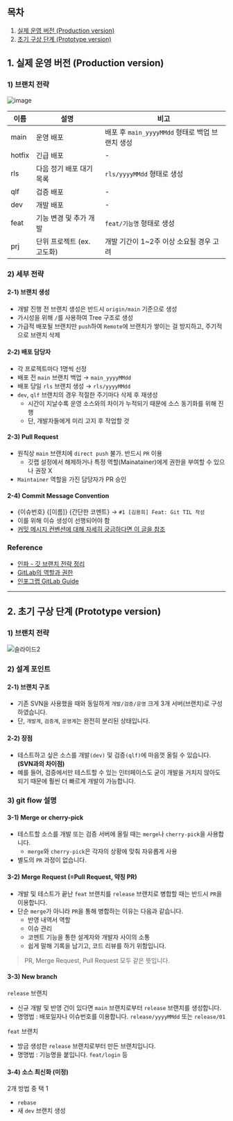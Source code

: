 ## 목차
1. [실제 운영 버전 (Production version)](#1-실제-운영-버전-production-version)
2. [초기 구상 단계 (Prototype version)](#2-초기-구상-단계-prototype-version)

## 1. 실제 운영 버전 (Production version)
### 1) 브랜치 전략
![image](https://github.com/user-attachments/assets/cbfe01a0-f7cc-4b52-9e8c-770de7703efd)

| **이름**    | **설명**         | **비고**  |
|-------------|------------------|-----------|
| main        | 운영 배포         | 배포 후 `main_yyyyMMdd` 형태로 백업 브랜치 생성     |
| hotfix      |  긴급 배포        |   -  |
| rls         | 다음 정기 배포 대기 목록  | `rls/yyyyMMdd` 형태로 생성    |
| qlf         | 검증 배포         | -     |
| dev         | 개발 배포         | -     |
| feat        | 기능 변경 및 추가 개발        | `feat/기능명` 형태로 생성     |
| prj         | 단위 프로젝트 (ex. 고도화)    | 개발 기간이 1~2주 이상 소요될 경우 고려    |

### 2) 세부 전략
#### 2-1) 브랜치 생성
- 개발 진행 전 브랜치 생성은 반드시 `origin/main` 기준으로 생성
- 가시성을 위해 `/`를 사용하여 Tree 구조로 생성
- 가급적 배포될 브랜치만 `push`하여 `Remote`에 브랜치가 쌓이는 걸 방지하고, 주기적으로 브랜치 삭제

#### 2-2) 배포 담당자
- 각 프로젝트마다 1명씩 선정
- 배포 전 `main` 브랜치 백업 &rightarrow; `main_yyyyMMdd`
- 배포 당일 `rls` 브랜치 생성 &rightarrow; `rls/yyyyMMdd`
- `dev`, `qlf` 브랜치의 경우 적절한 주기마다 삭제 후 재생성
  - 시간이 지날수록 운영 소스와의 차이가 누적되기 때문에 소스 동기화를 위해 진행
  - 단, 개발자들에게 미리 고지 후 작업할 것

#### 2-3) Pull Request
- 원칙상 `main` 브랜치에 `direct push` 불가. 반드시 `PR` 이용
  - 깃랩 설정에서 해제하거나 특정 역할(Mainatainer)에게 권한을 부여할 수 있으나 권장 X
- `Maintainer` 역할을 가진 담당자가 PR 승인

#### 2-4) Commit Message Convention
- {이슈번호} {[이름]} {간단한 코멘트} &rightarrow; `#1 [김용희] Feat: Git TIL 작성`
- 이를 위해 이슈 생성이 선행되어야 함
- [커밋 메시지 컨벤션에 대해 자세히 궁금하다면 이 글을 참조](https://github.com/djdjdddd/TIL/blob/main/05.%20Git/Git%20Commit%20Message%20Convention.md)

### Reference
- [인파 - 깃 브랜치 전략 정리](https://inpa.tistory.com/entry/GIT-%E2%9A%A1%EF%B8%8F-github-flow-git-flow-%F0%9F%93%88-%EB%B8%8C%EB%9E%9C%EC%B9%98-%EC%A0%84%EB%9E%B5)
- [GitLab의 역할과 권한](https://twoseed.atlassian.net/wiki/spaces/OPS/pages/2142601258/GitLab)
- [인포그랩 GitLab Guide](https://insight.infograb.net/guide/)

---

## 2. 초기 구상 단계 (Prototype version)
### 1) 브랜치 전략
![슬라이드2](https://github.com/djdjdddd/TIL/assets/126077503/bdea9f5d-e864-42a5-8e85-3205f43b74bf)


### 2) 설계 포인트
#### 2-1) 브랜치 구조
- 기존 SVN을 사용했을 때와 동일하게 `개발/검증/운영` 크게 3개 서버(브랜치)로 구성하였습니다.
- 단, `개발계`, `검증계`, `운영계`는 완전히 분리된 상태입니다.

#### 2-2) 장점
- 테스트하고 싶은 소스를 개발`(dev)` 및 검증`(qlf)`에 마음껏 올릴 수 있습니다. **(SVN과의 차이점)**
- 예를 들어, 검증에서만 테스트할 수 있는 인터페이스도 굳이 개발을 거치지 않아도 되기 때문에 훨씬 더 빠르게 개발이 가능합니다.

### 3) git flow 설명 
#### 3-1) Merge or cherry-pick
- 테스트할 소스를 개발 또는 검증 서버에 올릴 때는 `merge`나 `cherry-pick`을 사용합니다.
  - `merge`와 `cherry-pick`은 각자의 상황에 맞춰 자유롭게 사용
- 별도의 `PR` 과정이 없습니다.


#### 3-2) Merge Request (=Pull Request, 약칭 PR)
- 개발 및 테스트가 끝난 `feat` 브랜치를 `release` 브랜치로 병합할 때는 반드시 `PR`을 이용합니다.
- 단순 `merge`가 아니라 `PR`을 통해 병합하는 이유는 다음과 같습니다.
  - 반영 내역서 역할
  - 이슈 관리
  - 코멘트 기능을 통한 설계자와 개발자 사이의 소통
  - 쉽게 말해 기록을 남기고, 코드 리뷰를 하기 위함입니다.

> PR, Merge Request, Pull Request 모두 같은 뜻입니다.

#### 3-3) New branch
`release` 브랜치
- 신규 개발 및 반영 건이 있다면 `main` 브랜치로부터 `release` 브랜치를 생성합니다.
- 명명법 : 배포일자나 이슈번호를 이용합니다. `release/yyyyMMdd` 또는 `release/01`

`feat` 브랜치
- 방금 생성한 `release` 브랜치로부터 만든 브랜치입니다.
- 명명법 : 기능명을 붙입니다. `feat/login` 등

#### 3-4) 소스 최신화 (미정)
2개 방법 중 택 1
- `rebase`
- 새 `dev` 브랜치 생성
